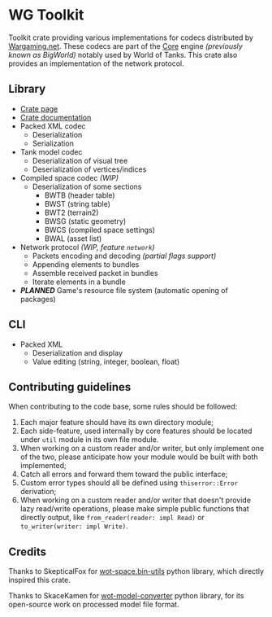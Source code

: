 # WG Toolkit
Toolkit crate providing various implementations for codecs distributed by [Wargaming.net](https://wargaming.net/). 
These codecs are part of the [Core](https://wotencore.net/) engine *(previously known as BigWorld)* notably used by 
World of Tanks. This crate also provides an implementation of the network protocol.

## Library
- [Crate page](https://crates.io/crates/wg-toolkit)
- [Crate documentation](https://docs.rs/wg-toolkit)
- Packed XML codec
  - Deserialization
  - Serialization
- Tank model codec
  - Deserialization of visual tree
  - Deserialization of vertices/indices
- Compiled space codec *(WIP)*
  - Deserialization of some sections
    - BWTB (header table)
    - BWST (string table)
    - BWT2 (terrain2)
    - BWSG (static geometry)
    - BWCS (compiled space settings)
    - BWAL (asset list)
- Network protocol *(WIP, feature `network`)*
  - Packets encoding and decoding *(partial flags support)*
  - Appending elements to bundles
  - Assemble received packet in bundles
  - Iterate elements in a bundle
- ***PLANNED*** Game's resource file system (automatic opening of packages)

## CLI
- Packed XML
  - Deserialization and display
  - Value editing (string, integer, boolean, float)

## Contributing guidelines
When contributing to the code base, some rules should be followed:
1. Each major feature should have its own directory module;
2. Each side-feature, used internally by core features should be located under `util` module in its own file module.
3. When working on a custom reader and/or writer, but only implement one of the two, please anticipate how your module would be built with both implemented;
4. Catch all errors and forward them toward the public interface;
5. Custom error types should all be defined using `thiserror::Error` derivation;
6. When working on a custom reader and/or writer that doesn't provide lazy read/write operations, please make simple public functions that directly output, like `from_reader(reader: impl Read)` or `to_writer(writer: impl Write)`.

## Credits
Thanks to SkepticalFox for [wot-space.bin-utils](https://bitbucket.org/SkepticalFox/wot-space.bin-utils/src/master/) python library, which directly inspired this crate.

Thanks to SkaceKamen for [wot-model-converter](https://github.com/SkaceKamen/wot-model-converter) python library, for its open-source work on processed model file format.
